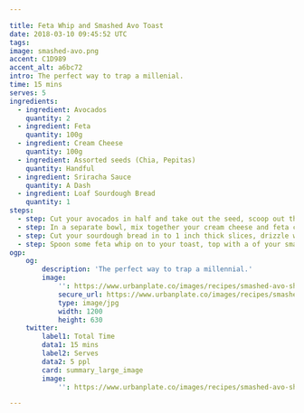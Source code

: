 ```yaml
---

title: Feta Whip and Smashed Avo Toast
date: 2018-03-10 09:45:52 UTC
tags:
image: smashed-avo.png
accent: C1D989
accent_alt: a6bc72
intro: The perfect way to trap a millenial. 
time: 15 mins
serves: 5
ingredients:
  - ingredient: Avocados
    quantity: 2
  - ingredient: Feta
    quantity: 100g
  - ingredient: Cream Cheese
    quantity: 100g
  - ingredient: Assorted seeds (Chia, Pepitas)
    quantity: Handful
  - ingredient: Sriracha Sauce
    quantity: A Dash
  - ingredient: Loaf Sourdough Bread
    quantity: 1
steps:
  - step: Cut your avocados in half and take out the seed, scoop out the center in to a bowl and break down with a fork. Add a pinch of salt and freshly cracked pepper and mix.
  - step: In a separate bowl, mix together your cream cheese and feta cheese together until it forms a smooth paste (you could use a food processor or blender to go even smoother).
  - step: Cut your sourdough bread in to 1 inch thick slices, drizzle with some olive oil and gently pan fry (or grill) on medium-high heat.
  - step: Spoon some feta whip on to your toast, top with a of your smashed avo. Add a sprinkle of your assorted seeds and a dash of Sriracha sauce.
ogp:
    og:
        description: 'The perfect way to trap a millennial.'
        image:
            '': https://www.urbanplate.co/images/recipes/smashed-avo-share.jpg
            secure_url: https://www.urbanplate.co/images/recipes/smashed-avo-share.jpg
            type: image/jpg
            width: 1200
            height: 630
    twitter:
        label1: Total Time
        data1: 15 mins
        label2: Serves
        data2: 5 ppl
        card: summary_large_image
        image:
            '': https://www.urbanplate.co/images/recipes/smashed-avo-share.jpg

---
```

